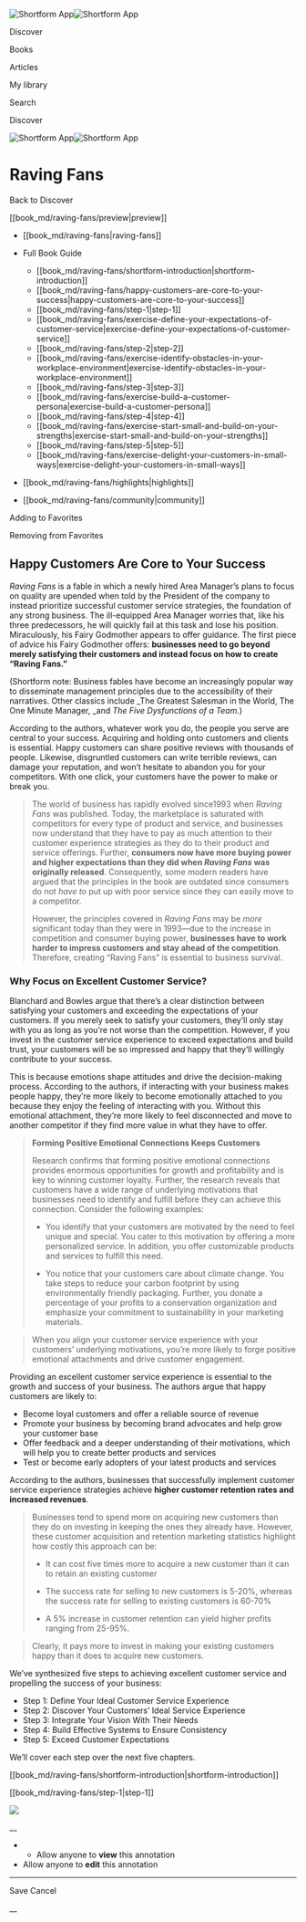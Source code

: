 ![Shortform App](/img/logo.36a2399e.svg)![Shortform App](/img/logo-dark.70c1b072.svg)

Discover

Books

Articles

My library

Search

Discover

![Shortform App](/img/logo.36a2399e.svg)![Shortform App](/img/logo-dark.70c1b072.svg)

# Raving Fans

Back to Discover

[[book_md/raving-fans/preview|preview]]

  * [[book_md/raving-fans|raving-fans]]
  * Full Book Guide

    * [[book_md/raving-fans/shortform-introduction|shortform-introduction]]
    * [[book_md/raving-fans/happy-customers-are-core-to-your-success|happy-customers-are-core-to-your-success]]
    * [[book_md/raving-fans/step-1|step-1]]
    * [[book_md/raving-fans/exercise-define-your-expectations-of-customer-service|exercise-define-your-expectations-of-customer-service]]
    * [[book_md/raving-fans/step-2|step-2]]
    * [[book_md/raving-fans/exercise-identify-obstacles-in-your-workplace-environment|exercise-identify-obstacles-in-your-workplace-environment]]
    * [[book_md/raving-fans/step-3|step-3]]
    * [[book_md/raving-fans/exercise-build-a-customer-persona|exercise-build-a-customer-persona]]
    * [[book_md/raving-fans/step-4|step-4]]
    * [[book_md/raving-fans/exercise-start-small-and-build-on-your-strengths|exercise-start-small-and-build-on-your-strengths]]
    * [[book_md/raving-fans/step-5|step-5]]
    * [[book_md/raving-fans/exercise-delight-your-customers-in-small-ways|exercise-delight-your-customers-in-small-ways]]
  * [[book_md/raving-fans/highlights|highlights]]
  * [[book_md/raving-fans/community|community]]



Adding to Favorites 

Removing from Favorites 

## Happy Customers Are Core to Your Success

_Raving Fans_ is a fable in which a newly hired Area Manager’s plans to focus on quality are upended when told by the President of the company to instead prioritize successful customer service strategies, the foundation of any strong business. The ill-equipped Area Manager worries that, like his three predecessors, he will quickly fail at this task and lose his position. Miraculously, his Fairy Godmother appears to offer guidance. The first piece of advice his Fairy Godmother offers: **businesses need to go beyond merely satisfying their customers and instead focus on how to create “Raving Fans.”**

(Shortform note: Business fables have become an increasingly popular way to disseminate management principles due to the accessibility of their narratives. Other classics include _The Greatest Salesman in the World, The One Minute Manager, _and _The Five Dysfunctions of a Team._)

According to the authors, whatever work you do, the people you serve are central to your success. Acquiring and holding onto customers and clients is essential. Happy customers can share positive reviews with thousands of people. Likewise, disgruntled customers can write terrible reviews, can damage your reputation, and won’t hesitate to abandon you for your competitors. With one click, your customers have the power to make or break you.

> The world of business has rapidly evolved since1993 when _Raving Fans_ was published. Today, the marketplace is saturated with competitors for every type of product and service, and businesses now understand that they have to pay as much attention to their customer experience strategies as they do to their product and service offerings. Further, **consumers now have more buying power and higher expectations than they did when _Raving Fans_ was originally released**. Consequently, some modern readers have argued that the principles in the book are outdated since consumers do not _have to_ put up with poor service since they can easily move to a competitor.
> 
> However, the principles covered in _Raving Fans_ may be _more_ significant today than they were in 1993—due to the increase in competition and consumer buying power, **businesses have to work harder to impress customers and stay ahead of the competition**. Therefore, creating “Raving Fans” is essential to business survival.

### Why Focus on Excellent Customer Service?

Blanchard and Bowles argue that there’s a clear distinction between satisfying your customers and exceeding the expectations of your customers. If you merely seek to satisfy your customers, they’ll only stay with you as long as you’re not worse than the competition. However, if you invest in the customer service experience to exceed expectations and build trust, your customers will be so impressed and happy that they’ll willingly contribute to your success.

This is because emotions shape attitudes and drive the decision-making process. According to the authors, if interacting with your business makes people happy, they’re more likely to become emotionally attached to you because they enjoy the feeling of interacting with you. Without this emotional attachment, they’re more likely to feel disconnected and move to another competitor if they find more value in what they have to offer.

> **Forming Positive Emotional Connections Keeps Customers**
> 
> Research confirms that forming positive emotional connections provides enormous opportunities for growth and profitability and is key to winning customer loyalty. Further, the research reveals that customers have a wide range of underlying motivations that businesses need to identify and fulfill before they can achieve this connection. Consider the following examples:
> 
>   * You identify that your customers are motivated by the need to feel unique and special. You cater to this motivation by offering a more personalized service. In addition, you offer customizable products and services to fulfill this need.
> 
>   * You notice that your customers care about climate change. You take steps to reduce your carbon footprint by using environmentally friendly packaging. Further, you donate a percentage of your profits to a conservation organization and emphasize your commitment to sustainability in your marketing materials.
> 
> 

> 
> When you align your customer service experience with your customers’ underlying motivations, you’re more likely to forge positive emotional attachments and drive customer engagement.

Providing an excellent customer service experience is essential to the growth and success of your business. The authors argue that happy customers are likely to:

  * Become loyal customers and offer a reliable source of revenue
  * Promote your business by becoming brand advocates and help grow your customer base
  * Offer feedback and a deeper understanding of their motivations, which will help you to create better products and services
  * Test or become early adopters of your latest products and services



According to the authors, businesses that successfully implement customer service experience strategies achieve **higher customer retention rates and increased revenues**.

> Businesses tend to spend more on acquiring new customers than they do on investing in keeping the ones they already have. However, these customer acquisition and retention marketing statistics highlight how costly this approach can be:
> 
>   * It can cost five times more to acquire a new customer than it can to retain an existing customer
> 
>   * The success rate for selling to new customers is 5-20%, whereas the success rate for selling to existing customers is 60-70%
> 
>   * A 5% increase in customer retention can yield higher profits ranging from 25-95%.
> 
> 

> 
> Clearly, it pays more to invest in making your existing customers happy than it does to acquire new customers.

We’ve synthesized five steps to achieving excellent customer service and propelling the success of your business:

  * Step 1: Define Your Ideal Customer Service Experience
  * Step 2: Discover Your Customers’ Ideal Service Experience
  * Step 3: Integrate Your Vision With Their Needs
  * Step 4: Build Effective Systems to Ensure Consistency
  * Step 5: Exceed Customer Expectations



We’ll cover each step over the next five chapters.

[[book_md/raving-fans/shortform-introduction|shortform-introduction]]

[[book_md/raving-fans/step-1|step-1]]

![](https://bat.bing.com/action/0?ti=56018282&Ver=2&mid=9e5245d7-3095-4524-9125-a68af500020a&sid=f30c5e70639211ee87d33f0876d93783&vid=f30c9700639211eeb3a75d830392c94f&vids=0&msclkid=N&pi=0&lg=en-US&sw=800&sh=600&sc=24&nwd=1&tl=Shortform%20%7C%20Book&p=https%3A%2F%2Fwww.shortform.com%2Fapp%2Fbook%2Fraving-fans%2Fhappy-customers-are-core-to-your-success&r=&lt=300&evt=pageLoad&sv=1&rn=24769)

__

  *   * Allow anyone to **view** this annotation
  * Allow anyone to **edit** this annotation



* * *

Save Cancel

__



